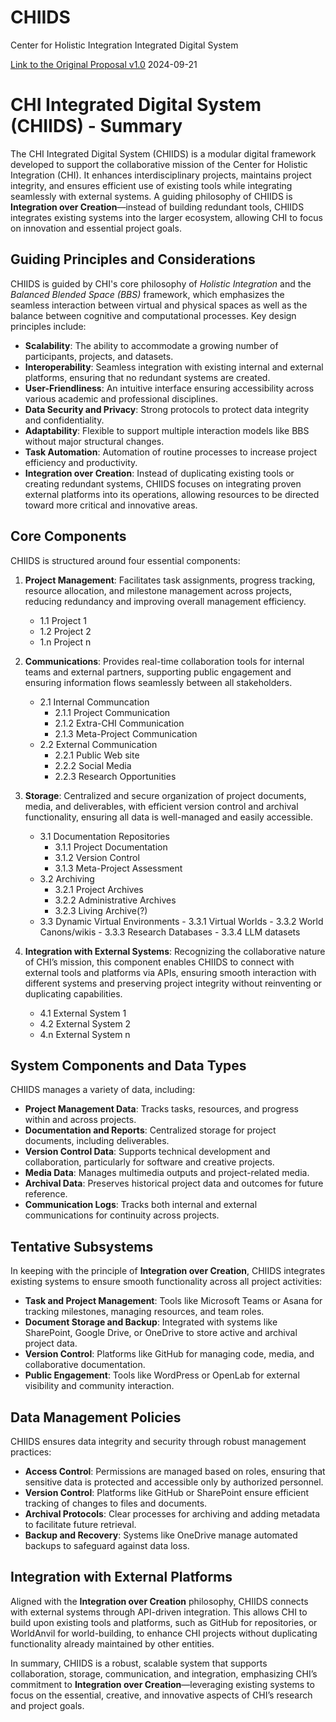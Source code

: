# CHIIDS
Center for Holistic Integration Integrated Digital System

[Link to the Original Proposal v1.0](https://docs.google.com/document/d/1X0aqvqdeZxtAF902jXT1ZbHkHBc3ir7pMu6n1M7OTQ4/edit?usp=sharing) 2024-09-21  

# CHI Integrated Digital System (CHIIDS) - Summary

The CHI Integrated Digital System (CHIIDS) is a modular digital framework developed to support the collaborative mission of the Center for Holistic Integration (CHI). It enhances interdisciplinary projects, maintains project integrity, and ensures efficient use of existing tools while integrating seamlessly with external systems. A guiding philosophy of CHIIDS is **Integration over Creation**—instead of building redundant tools, CHIIDS integrates existing systems into the larger ecosystem, allowing CHI to focus on innovation and essential project goals.

## Guiding Principles and Considerations
CHIIDS is guided by CHI's core philosophy of _Holistic Integration_ and the _Balanced Blended Space (BBS)_ framework, which emphasizes the seamless interaction between virtual and physical spaces as well as the balance between cognitive and computational processes. Key design principles include:

- **Scalability**: The ability to accommodate a growing number of participants, projects, and datasets.
- **Interoperability**: Seamless integration with existing internal and external platforms, ensuring that no redundant systems are created.
- **User-Friendliness**: An intuitive interface ensuring accessibility across various academic and professional disciplines.
- **Data Security and Privacy**: Strong protocols to protect data integrity and confidentiality.
- **Adaptability**: Flexible to support multiple interaction models like BBS without major structural changes.
- **Task Automation**: Automation of routine processes to increase project efficiency and productivity.
- **Integration over Creation**: Instead of duplicating existing tools or creating redundant systems, CHIIDS focuses on integrating proven external platforms into its operations, allowing resources to be directed toward more critical and innovative areas.

## Core Components
CHIIDS is structured around four essential components:

1. **Project Management**: Facilitates task assignments, progress tracking, resource allocation, and milestone management across projects, reducing redundancy and improving overall management efficiency.  
    - 1.1 Project 1  
    - 1.2 Project 2  
    - 1.n Project n  

2. **Communications**: Provides real-time collaboration tools for internal teams and external partners, supporting public engagement and ensuring information flows seamlessly between all stakeholders.
     - 2.1 Internal Communcation
       - 2.1.1 Project Communication
       - 2.1.2 Extra-CHI Communication
       - 2.1.3 Meta-Project Communication
     - 2.2 External Communication
       - 2.2.1 Public Web site
       - 2.2.2 Social Media
       - 2.2.3 Research Opportunities 

3. **Storage**: Centralized and secure organization of project documents, media, and deliverables, with efficient version control and archival functionality, ensuring all data is well-managed and easily accessible.  
     - 3.1 Documentation Repositories
       - 3.1.1 Project Documentation
       - 3.1.2 Version Control
       - 3.1.3 Meta-Project Assessment
     - 3.2 Archiving  
       - 3.2.1 Project Archives
       - 3.2.2 Administrative Archives
       - 3.2.3 Living Archive(?)
     -  3.3 Dynamic Virtual Environments
       - 3.3.1 Virtual Worlds
       - 3.3.2 World Canons/wikis
       - 3.3.3 Research Databases
       - 3.3.4 LLM datasets
        
4. **Integration with External Systems**: Recognizing the collaborative nature of CHI’s mission, this component enables CHIIDS to connect with external tools and platforms via APIs, ensuring smooth interaction with different systems and preserving project integrity without reinventing or duplicating capabilities.
     - 4.1 External System 1
     - 4.2 External System 2
     - 4.n External System n

## System Components and Data Types
CHIIDS manages a variety of data, including:

- **Project Management Data**: Tracks tasks, resources, and progress within and across projects.
- **Documentation and Reports**: Centralized storage for project documents, including deliverables.
- **Version Control Data**: Supports technical development and collaboration, particularly for software and creative projects.
- **Media Data**: Manages multimedia outputs and project-related media.
- **Archival Data**: Preserves historical project data and outcomes for future reference.
- **Communication Logs**: Tracks both internal and external communications for continuity across projects.

## Tentative Subsystems
In keeping with the principle of **Integration over Creation**, CHIIDS integrates existing systems to ensure smooth functionality across all project activities:

- **Task and Project Management**: Tools like Microsoft Teams or Asana for tracking milestones, managing resources, and team roles.
- **Document Storage and Backup**: Integrated with systems like SharePoint, Google Drive, or OneDrive to store active and archival project data.
- **Version Control**: Platforms like GitHub for managing code, media, and collaborative documentation.
- **Public Engagement**: Tools like WordPress or OpenLab for external visibility and community interaction.

## Data Management Policies
CHIIDS ensures data integrity and security through robust management practices:

- **Access Control**: Permissions are managed based on roles, ensuring that sensitive data is protected and accessible only by authorized personnel.
- **Version Control**: Platforms like GitHub or SharePoint ensure efficient tracking of changes to files and documents.
- **Archival Protocols**: Clear processes for archiving and adding metadata to facilitate future retrieval.
- **Backup and Recovery**: Systems like OneDrive manage automated backups to safeguard against data loss.

## Integration with External Platforms
Aligned with the **Integration over Creation** philosophy, CHIIDS connects with external systems through API-driven integration. This allows CHI to build upon existing tools and platforms, such as GitHub for repositories, or WorldAnvil for world-building, to enhance CHI projects without duplicating functionality already maintained by other entities.

In summary, CHIIDS is a robust, scalable system that supports collaboration, storage, communication, and integration, emphasizing CHI’s commitment to **Integration over Creation**—leveraging existing systems to focus on the essential, creative, and innovative aspects of CHI’s research and project goals.

